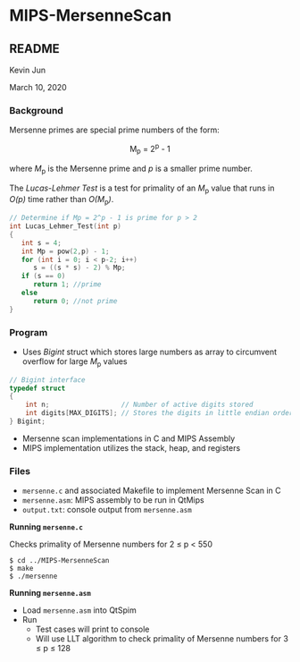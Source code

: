 # MIPS-MersenneScan
## README
Kevin Jun

March 10, 2020

### Background
Mersenne primes are special prime numbers of the form:

<p align="center">
   M<sub>p</sub> = 2<sup>p</sup> - 1
</p>

where *M*<sub>p</sub> is the Mersenne prime and *p* is a smaller prime number. 

The *Lucas-Lehmer Test* is a test for primality of an *M*<sub>p</sub> value that runs in *O(p)* time rather than *O(M*<sub>p</sub>*)*. 

```C
// Determine if Mp = 2^p - 1 is prime for p > 2
int Lucas_Lehmer_Test(int p)
{
   int s = 4;
   int Mp = pow(2,p) - 1;
   for (int i = 0; i < p-2; i++)
      s = ((s * s) - 2) % Mp;
   if (s == 0)
      return 1; //prime
   else
      return 0; //not prime
}
```

### Program
* Uses *Bigint* struct which stores large numbers as array to circumvent overflow for large *M*<sub>p</sub> values
```C
// Bigint interface
typedef struct
{
	int n;                  // Number of active digits stored
	int digits[MAX_DIGITS]; // Stores the digits in little endian order
} Bigint;
```
* Mersenne scan implementations in C and MIPS Assembly
* MIPS implementation utilizes the stack, heap, and registers

### Files
* `mersenne.c` and associated Makefile to implement Mersenne Scan in C
* `mersenne.asm`: MIPS assembly to be run in QtMips 
* `output.txt`: console output from `mersenne.asm`

**Running `mersenne.c`**

Checks primality of Mersenne numbers for 2 &le; p &lt; 550 
```
$ cd ../MIPS-MersenneScan
$ make
$ ./mersenne
```

**Running `mersenne.asm`**
* Load `mersenne.asm` into QtSpim
* Run
    * Test cases will print to console
    * Will use LLT algorithm to check primality of Mersenne numbers for 3 &le; p &le; 128 
